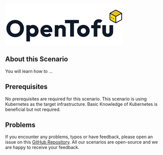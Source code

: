 ![OpenTofu Logo](../../assets/logos/opentofu.png)

## About this Scenario

You will learn how to ...

## Prerequisites

No prerequisites are required for this scenario. This scenario is using Kubernetes as the target infrastructure. Basic Knowledge of Kubernetes is beneficial but not required.

## Problems

If you encounter any problems, typos or have feedback, please open an issue on this [GitHub Repository](https://github.com/peak-scale/koda-scenarios). All our scenarios are open-source and we are happy to receive your feedback.
